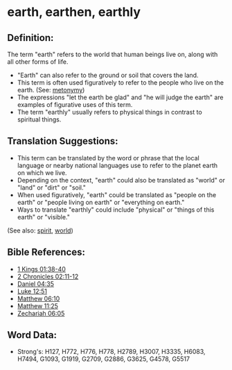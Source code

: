 # earth, earthen, earthly #

## Definition: ##

The term "earth" refers to the world that human beings live on, along with all other forms of life.

* "Earth" can also refer to the ground or soil that covers the land.
* This term is often used figuratively to refer to the people who live on the earth. (See: [metonymy](rc://en/ta/man/translate/figs-metonymy))
* The expressions "let the earth be glad" and "he will judge the earth" are examples of figurative uses of this term.
* The term "earthly" usually refers to physical things in contrast to spiritual things.

## Translation Suggestions: ##

* This term can be translated by the word or phrase that the local language or nearby national languages use to refer to the planet earth on which we live.
* Depending on the context, "earth" could also be translated as "world" or "land" or "dirt" or "soil."
* When used figuratively, "earth" could be translated as "people on the earth" or "people living on earth" or "everything on earth."
* Ways to translate "earthly" could include "physical" or "things of this earth" or "visible."

(See also: [spirit](../kt/spirit.md), [world](../kt/world.md))

## Bible References: ##

* [1 Kings 01:38-40](rc://en/tn/help/1ki/01/38)
* [2 Chronicles 02:11-12](rc://en/tn/help/2ch/02/11)
* [Daniel 04:35](rc://en/tn/help/dan/04/35)
* [Luke 12:51](rc://en/tn/help/luk/12/51)
* [Matthew 06:10](rc://en/tn/help/mat/06/10)
* [Matthew 11:25](rc://en/tn/help/mat/11/25)
* [Zechariah 06:05](rc://en/tn/help/zec/06/05)

## Word Data: ##

* Strong's: H127, H772, H776, H778, H2789, H3007, H3335, H6083, H7494, G1093, G1919, G2709, G2886, G3625, G4578, G5517
